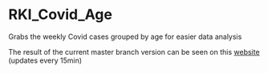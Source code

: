 # RKI_Covid_Age
Grabs the weekly Covid cases grouped by age for easier data analysis

The result of the current master branch version can be seen on this [website](http://5.45.103.184/) (updates every 15min)

